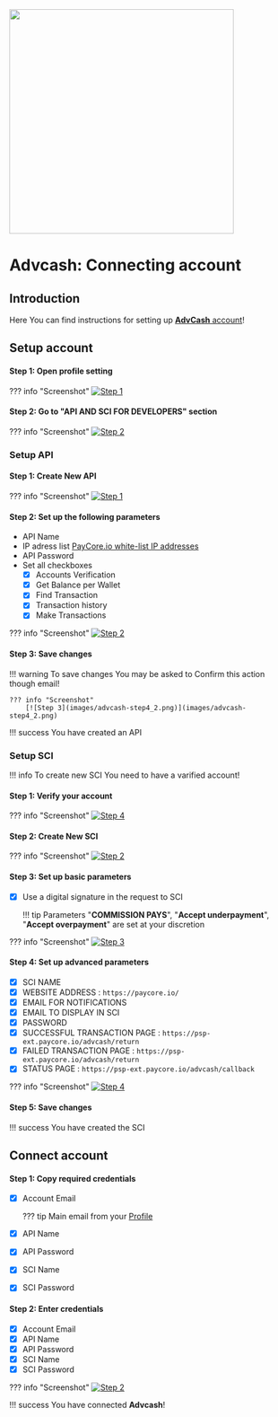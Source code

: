 <img src="https://static.openfintech.io/payment_providers/advcash/logo.svg?w=400" width="400px" >

# Advcash: Connecting account

## Introduction

Here You can find  instructions for setting up <a href="https://wallet.advcash.com/" target="_blank" rel="noopener">**AdvCash** account</a>! 

## Setup account


#### Step 1: Open profile setting

??? info "Screenshot"
    [![Step 1](images/advcash-step1.png)](images/advcash-step1.png)

#### Step 2: Go to "API AND SCI FOR DEVELOPERS" section

??? info "Screenshot"
    [![Step 2](images/advcash-step2.png)](images/advcash-step2.png)

### Setup API

#### Step 1: Create New API

??? info "Screenshot"
    [![Step 1](images/advcash-step3.png)](images/advcash-step3.png)

#### Step 2: Set up the following parameters

- API Name
- IP adress list [PayСore.io white-list IP addresses](/ips/#white-list-ip-addresses)
- API Password
- Set all checkboxes
    - [x] Accounts Verification
    - [x] Get Balance per Wallet
    - [x] Find Transaction
    - [x] Transaction history
    - [x] Make Transactions

??? info "Screenshot"
    [![Step 2](images/advcash-step4.png)](images/advcash-step4.png)
  
        
#### Step 3: Save changes

!!! warning
    To save changes You may be asked to Confirm this action though email!    
    
    ??? info "Screenshot"
        [![Step 3](images/advcash-step4_2.png)](images/advcash-step4_2.png)

!!! success
    You have created an API


    
### Setup SCI

!!! info
    To create new SCI You need to have a varified account!

#### Step 1: Verify your account

??? info "Screenshot"
    [![Step 4](images/advcash-step5_1.png)](images/advcash-step5_1.png)
        
        

#### Step 2: Create New SCI

??? info "Screenshot"
    [![Step 2](images/advcash-step5.png)](images/advcash-step5.png)

#### Step 3: Set up basic parameters

- [x] Use a digital signature in the request to SCI
    
    !!! tip
        Parameters "**COMMISSION PAYS**", "**Accept underpayment**", "**Accept overpayment**"  are set at your discretion

??? info "Screenshot"
    [![Step 3](images/advcash-step5_2.png)](images/advcash-step5_2.png)  
 

#### Step 4: Set up advanced parameters   

- [x] SCI NAME
- [x] WEBSITE ADDRESS : ```https://paycore.io/```
- [x] EMAIL FOR NOTIFICATIONS
- [x] EMAIL TO DISPLAY IN SCI
- [x] PASSWORD
- [x] SUCCESSFUL TRANSACTION PAGE : ```https://psp-ext.paycore.io/advcash/return```
- [x] FAILED TRANSACTION PAGE : ```https://psp-ext.paycore.io/advcash/return```
- [x] STATUS PAGE : ```https://psp-ext.paycore.io/advcash/callback```

??? info "Screenshot"
    [![Step 4](images/advcash-step5_3.png)](images/advcash-step5_3.png)

#### Step 5: Save changes

!!! success
    You have created the SCI



## Connect account

#### Step 1: Copy required credentials

- [x] Account Email
    
    ??? tip
        Main email from your [Profile](https://wallet.advcash.com/pages/profile)

- [x] API Name
- [x] API Password
- [x] SCI Name
- [x] SCI Password



#### Step 2: Enter credentials

- [x] Account Email
- [x] API Name
- [x] API Password
- [x] SCI Name
- [x] SCI Password

??? info "Screenshot"
    [![Step 2](images/advcash-step_connect.png)](images/advcash-step_connect.png)

!!! success
    You have connected **Advcash**!